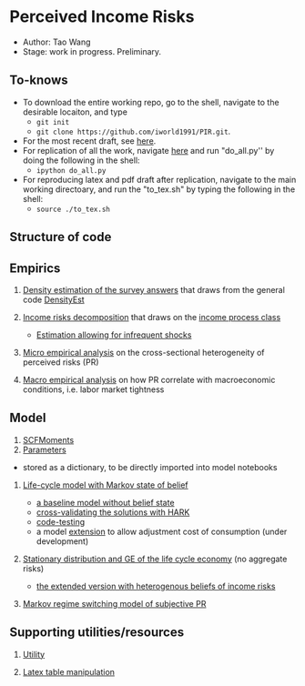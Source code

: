 <!-- #region -->
# Perceived Income Risks
- Author: Tao Wang
- Stage: work in progress. Preliminary.

## To-knows

- To download the entire working repo, go to the shell, navigate to the desirable locaiton, and type
  - `git init`
  - `git clone https://github.com/iworld1991/PIR.git`.   
- For the most recent draft, see [here](./PIR.pdf).
- For replication of all the work, navigate [here](/WorkingFolder/PythonCode/) and run "do_all.py'' by doing the following in the shell:
  - `ipython do_all.py`
- For reproducing latex and pdf draft after replication, navigate to the main working directoary, and run the "to_tex.sh" by typing the following in the shell:
  - `source ./to_tex.sh`


## Structure of code

## Empirics

1. [Density estimation of the survey answers](./WorkingFolder/PythonCode/DoDensityEst.ipynb) that draws from the general code [DensityEst](./WorkingFolder/PythonCode/DensityEst.py)

2. [Income risks decomposition](./WorkingFolder/PythonCode/IncomeRisksEst.ipynb) that draws on the [income process class](./WorkingFolder/PythonCode/IncomeProcess.ipynb)
   - [Estimation allowing for infrequent shocks](./WorkingFolder/PythonCode/IncomeRisksInfrequentEst.ipynb) 

3. [Micro empirical analysis](./WorkingFolder/PythonCode/MicroRiskProfile.ipynb) on the cross-sectional heterogeneity of perceived risks (PR)

4. [Macro empirical analysis](./WorkingFolder/PythonCode/MacroRiskProfile.ipynb) on how PR correlate with macroeconomic conditions, i.e. labor market tightness

## Model


1.  [SCFMoments](./WorkingFolder/PythonCode/SCFData.ipynb)
2. [Parameters](./WorkingFolder/PythonCode/PrepareParameters.ipynb)
  - stored as a dictionary, to be directly imported into model notebooks


1. [Life-cycle model with Markov state of belief](./WorkingFolder/PythonCode/SolveLifeCycleBelief.ipynb)
   -  [a baseline model without belief state](./WorkingFolder/PythonCode/SolveLifeCycle.ipynb)
   - [cross-validating the solutions with HARK](./WorkingFolder/PythonCode/SolveLifeCycleBelief-ComparisonHARK.ipynb)
   - [code-testing](./WorkingFolder/PythonCode/SolveLifeCycleBelief-Test.ipynb)
   - a model [extension](./WorkingFolder/PythonCode/SolveLifeCycle-DC.ipynb) to allow adjustment cost of consumption (under development)

2. [Stationary distribution and GE of the life cycle economy](./WorkingFolder/PythonCode/OLG-GE.ipynb) (no aggregate risks)

   - [the extended version with heterogenous beliefs of income risks](./WorkingFolder/PythonCode/OLG-GE-Belief.ipynb)

3. [Markov regime switching model of subjective PR](./WorkingFolder/PythonCode/SubjectiveProfileEst.ipynb)


## Supporting utilities/resources



1. [Utility](./WorkingFolder/PythonCode/Utility.ipynb)

2. [Latex table manipulation](./WorkingFolder/PythonCode/TexTablesMover.ipynb)
<!-- #endregion -->

```python

```
